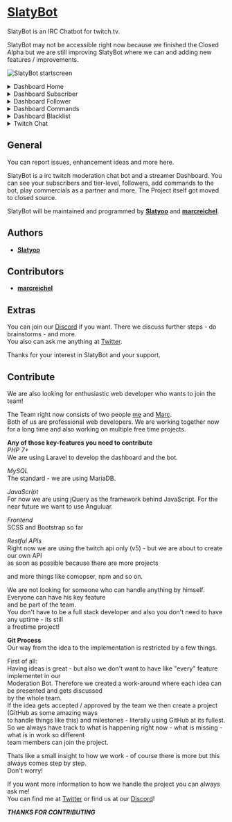 # [SlatyBot](https://slatybot.com)

SlatyBot is an IRC Chatbot for twitch.tv.

SlatyBot may not be accessible right now because we finished the Closed Alpha but we are still improving SlatyBot
where we can and adding new features / improvements.

![SlatyBot startscreen](https://i.imgur.com/dvKDF0B.png "SlatyBot Startscreen")

<details>
 <summary>Dashboard Home</summary>  

 ![SlatyBot Home](https://i.imgur.com/f7r6498.png "SlatyBot Dashboard Home")  
 
 ![SlatyBotChatters](https://i.imgur.com/yxabhyH.png "SlatyBot Dashboard Home Top Chatters")  


</details>

<details>
 <summary>Dashboard Subscriber</summary>  

 ![SlatyBot Dashboard](https://i.imgur.com/YnR3hiR.png "SlatyBot Dashboard Subscriber")  

</details>

<details>
 <summary>Dashboard Follower</summary>  

 ![SlatyBot Dashboard)](https://i.imgur.com/C6SLEDk.png "SlatyBot Dashboard Follower")  

</details>

<details>
 <summary>Dashboard Commands</summary>  

 ![SlatyBot Dashboard](https://i.imgur.com/iRVuFg9.png "SlatyBot Dashboard Commands")  
 
 ![SlatyBot Dashboard](https://i.imgur.com/L77MVyZ.png "SlatyBot Dashboard Commands")  
 
 ![SlatyBot Dashboard](https://i.imgur.com/fxcKBr9.png "SlatyBot Dashboard Commands")  

</details>

<details>
 <summary>Dashboard Blacklist</summary>  

 ![SlatyBot Dashboard](https://i.imgur.com/E1rBe3g.png "SlatyBot Dashboard Blacklist")  

</details>

<details>
 <summary>Twitch Chat</summary>  

 ![SlatyBot Chat Interaction](https://i.imgur.com/xhrH0fe.png "SlatyBot Chat")  
 
</details>

## General

You can report issues, enhancement ideas and more here.

SlatyBot is a irc twitch moderation chat bot and a streamer Dashboard. You can see your subscribers and tier-level, followers, add commands to the bot, play commercials as a partner and more.
The Project itself got moved to closed source.

SlatyBot will be maintained and programmed by [**Slatyoo**](https://github.com/slatyo) and [**marcreichel**](https://github.com/marcreichel).

## Authors 

* [**Slatyoo**](https://github.com/slatyo)

## Contributors

* [**marcreichel**](https://github.com/marcreichel)

## Extras

You can join our [Discord](https://discord.gg/XuHNPkC) if you want.
There we discuss further steps - do brainstorms - and more.  
You also can ask me anything at [Twitter](https://twitter.com/slatyoo).

Thanks for your interest in SlatyBot and your support.

## Contribute

We are also looking for enthusiastic web developer who wants to join the team!  
  
The Team right now consists of two people [me](https://github.com/slatyo) and [Marc](https://github.com/marcreichel).  
Both of us are professional web developers.
We are working together now for a long time and also working on multiple free time projects.  
  
**Any of those key-features you need to contribute**  
*PHP 7+*  
We are using Laravel to develop the dashboard and the bot.  
  
*MySQL*  
The standard - we are using MariaDB.  
  
*JavaScript*  
For now we are using jQuery as the framework behind JavaScript. 
For the near future we want to use Anguluar.  
  
*Frontend*  
SCSS and Bootstrap so far 
  
*Restful APIs*  
Right now we are using the twitch api only (v5) - but we are about to create our own API  
as soon as possible because there are more projects  
  
and more things like comopser, npm and so on.  
  
We are not looking for someone who can handle anything by himself. Everyone can have his key feature  
and be part of the team.  
You don't have to be a full stack developer and also you don't need to have any uptime - its still  
a freetime project!  
  
**Git Process**  
Our way from the idea to the implementation is restricted by a few things.  
  
First of all:  
Having ideas is great - but also we don't want to have like "every" feature implementet in our  
Moderation Bot. Therefore we created a work-around where each idea can be presented and gets discussed  
by the whole team.  
If the idea gets accepted / approved by the team we then create a project (GitHub as some amazing ways   
to handle things like this) and milestones - literally using GitHub at its fullest.  
So we always have track to what is happening right now - what is missing - what is in work so different  
team members can join the project.  
  
Thats like a small insight to how we work - of course there is more but this always comes step by step.  
Don't worry!  
  
If you want more information to how we handle the project you can always ask me!  
You can find me at [Twitter](https://twitter.com/slatyoo) or find us at our [Discord](https://discord.gg/XuHNPkC)!  
  
***THANKS FOR CONTRIBUTING***
